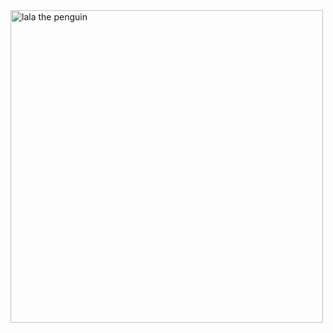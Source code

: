 <img src="https://media.giphy.com/media/2DjXJ5UmrqYPm/source.gif" alt="lala the penguin" title="lala the penguin" width="500" align="center"/>
